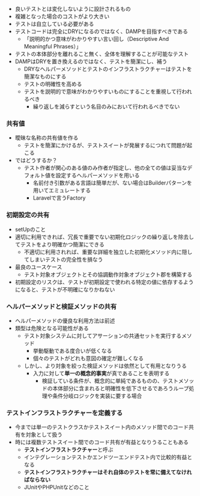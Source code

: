 - 良いテストとは変化しないように設計されるもの
- 複雑となった場合のコストがより大きい
- テストは自立している必要がある
- テストコードは完全にDRYになるのではなく、DAMPを目指すべきである
	- 「説明的かつ意味がわかりやすい言い回し（Descriptive And Meaningful Phrases）」
- テストの本体部分を離れること無く、全体を理解することが可能なテスト
- DAMPはDRYを置き換えるのではなく、テストを簡潔にし、補う
	- DRYなヘルパーメソッドとテストのインフラストラクチャーはテストを簡潔なものにする
	- テストの明確性を高める
	- テストを説明的で意味がわかりやすいものにすることを重視して行われるべき
		- 繰り返しを減らすという名目のみにおいて行われるべきでない

### 共有値

- 曖昧な名称の共有値を作る
	- テストを簡潔にかけるが、テストスイートが発展するにつれて問題が起こる
- ではどうするか？
	- テスト作者が関心のある値のみ作者が指定し、他の全ての値は妥当なデフォルト値を設定するヘルパーメソッドを用いる
		- 名前付き引数がある言語は簡単だが、ない場合はBuilderパターンを用いてエミュレートする
		- Laravelで言うFactory

### 初期設定の共有

- setUpのこと
- 適切に利用できれば、冗長で重要でない初期化ロジックの繰り返しを除去してテストをより明確かつ簡潔にできる
	- 不適切に利用されれば、重要な詳細を独立した初期化メソッド内に隠してしまいテストの完全性を損なう
- 最良のユースケース
	- テスト対象オブジェクトとその協調動作対象オブジェクト郡を構築する
- 初期設定のリスクは、テストが初期設定で使われる特定の値に依存するようになると、テストが不明確になりかねない

### ヘルパーメソッドと検証メソッドの共有

- ヘルパーメソッドの優良な利用方法は前述
- 類型は危険となる可能性がある
	- テスト対象システムに対してアサーションの共通セットを実行するメソッド
		- 挙動駆動である度合いが低くなる
		- 個々のテストがどれも意図の確定が難しくなる
	- しかし、より対象を絞った検証メソッドは依然として有用となりうる
		- 入力に対して**単一の概念的事実**が真であることを表明する
			- 検証している条件が、概念的に単純であるものの、テストメソッドの本体部分に含まれると明確性を低下させるであろうループ処理や条件分岐ロジックを実装に要する場合

### テストインフラストラクチャーを定義する

- 今までは単一のテストクラスかテストスイート内のメソッド間でのコード共有を対象として扱う
- 時には複数テストスイート間でのコード共有が有益となりうることもある
	- **テストインフラストラクチャー**と呼ぶ
	- インテグレーションテストかエンドツーエンドテスト内で比較的有益となる
	- **テストインフラストラクチャーはそれ自体のテストを常に備えてなければならない**
	- JUnitやPHPUnitなどのこと
